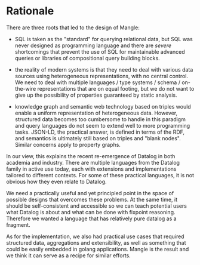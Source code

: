 # Rationale

There are three roots that led to the design of Mangle:

- SQL is taken as the "standard" for querying relational data, but SQL was
never designed as programming language and there are *severe* shortcomings
that prevent the use of SQL for maintainable advanced queries or libraries of compositional query building blocks.

- the reality of modern systems is that they need to deal with various
data sources using heterogeneous representations, with no central control.
We need to deal with multiple languages / type systems / schema / on-the-wire
representations that are on equal footing, but we do not want to give up the
possibility of properties guaranteed by static analysis.

- knowledge graph and semantic web technology based on triples would enable a uniform representation of heterogeneous data. However, structured data
becomes too cumbersome to handle in this paradigm and query languages do not seem to extend well to
more programming tasks. JSON-LD, the practical answer, is defined in terms
of the RDF, and semantics is ultimately still based on triples and "blank
nodes". Similar concerns apply to property graphs.

In our view, this explains the recent re-emergence of Datalog in both academia and industry.
There are multiple languages from the Datalog family in active use
today, each with extensions and implementations tailored to different
contexts. For some of these practical languages,
it is not obvious how they even relate to Datalog.

We need a practically useful and yet principled point in the space of
possible designs that overcomes these problems. At the same time, it should be self-consistent and
accessible so we can teach potential users what Datalog is about and what can be
done with fixpoint reasoning. Therefore we wanted a language that has
relatively pure datalog as a fragment.

As for the implementation, we also had practical use cases that required
structured data, aggregations and extensibility, as well as something that
could be easily embedded in golang applications. Mangle is the result and
we think it can serve as a recipe for similar efforts.